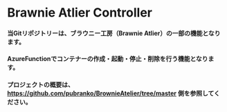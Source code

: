 # Brawnie Atlier Controller

#### 当Gitリポジトリーは、ブラウニー工房（Brawnie Atlier）の一部の機能となります。
#### AzureFunctionでコンテナーの作成・起動・停止・削除を行う機能となります。
#### プロジェクトの概要は、https://github.com/pubranko/BrownieAtelier/tree/master 側を参照してください。
